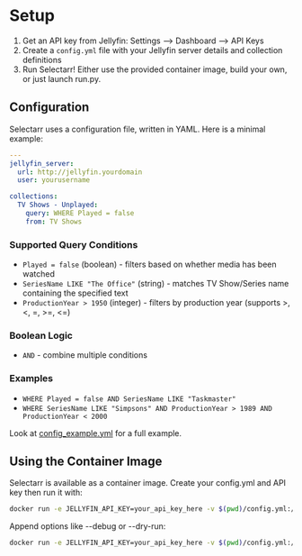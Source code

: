 # Setup

1. Get an API key from Jellyfin: Settings --> Dashboard --> API Keys
1. Create a `config.yml` file with your Jellyfin server details and collection definitions
1. Run Selectarr! Either use the provided container image, build your own, or just launch run.py.

## Configuration

Selectarr uses a configuration file, written in YAML. Here is a minimal example:

```yaml
---
jellyfin_server:
  url: http://jellyfin.yourdomain
  user: yourusername

collections:
  TV Shows - Unplayed:
    query: WHERE Played = false
    from: TV Shows
```

### Supported Query Conditions

- `Played = false` (boolean) - filters based on whether media has been watched
- `SeriesName LIKE "The Office"` (string) - matches TV Show/Series name containing the specified text
- `ProductionYear > 1950` (integer) - filters by production year (supports >, <, =, >=, <=)

### Boolean Logic

- `AND` - combine multiple conditions

### Examples

- `WHERE Played = false AND SeriesName LIKE "Taskmaster"`
- `WHERE SeriesName LIKE "Simpsons" AND ProductionYear > 1989 AND ProductionYear < 2000`

Look at [config_example.yml](https://github.com/jeffwhite530/Selectarr/blob/main/config_example.yml) for a full example.

## Using the Container Image

Selectarr is available as a container image. Create your config.yml and API key then run it with:

```bash
docker run -e JELLYFIN_API_KEY=your_api_key_here -v $(pwd)/config.yml:/app/config.yml jeffwhite530/selectarr:latest
```

Append options like --debug or --dry-run:

```bash
docker run -e JELLYFIN_API_KEY=your_api_key_here -v $(pwd)/config.yml:/app/config.yml jeffwhite530/selectarr:latest --help
```
